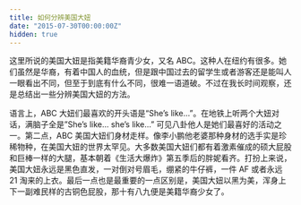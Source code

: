 ```yaml
---
title: 如何分辨美国大妞
date: "2015-07-30T00:00:00Z"
hidden: true
---
```


这里所说的美国大妞是指美籍华裔青少女，又名 ABC。这种人在纽约有很多。她们虽然是华裔，有着中国人的血统，但是跟中国过去的留学生或者游客还是能叫人一眼看出不同，但至于到底有什么不同，很难一语道破。不过在我长时间观察，还是总结出一些分辨美国大妞的方法。

语言上，ABC 大妞们最喜欢的开头语是“She’s like…”。在地铁上听两个大妞对话，满脑子全是”She’s like… she’s like…” 可见八卦他人是她们最喜好的活动之一。第二点，ABC 美国大妞们身材走样。像李小鹏他老婆那种身材的选手实是珍稀物种，在美国大妞的世界太罕见。大多数美国大妞们都有着激素催成的硕大屁股和巨棒一样的大腿，基本朝着《生活大爆炸》第五季后的胖妮看齐。打扮上来说，美国大妞永远是黑色直发，一对倒对号眉毛，绷紧的牛仔裤，一件 AF 或者永远 21 淘来的上衣。最后一点也是最重要的一点区别是，美国大妞以黑为美，浑身上下一副难民样的古铜色屁股，那十有八九便是美籍华裔少女了。
